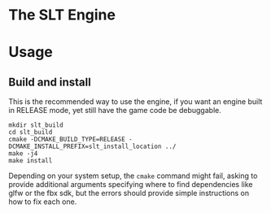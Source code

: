 # The SLT Engine

# Usage
## Build and install

This is the recommended way to use the engine, if you want an engine built in
RELEASE mode, yet still have the game code be debuggable.

```
mkdir slt_build
cd slt_build
cmake -DCMAKE_BUILD_TYPE=RELEASE -DCMAKE_INSTALL_PREFIX=slt_install_location ../
make -j4
make install
```

Depending on your system setup, the `cmake` command might fail, asking to
provide additional arguments specifying where to find dependencies like glfw or
the fbx sdk, but the errors should provide simple instructions on how to fix
each one.
